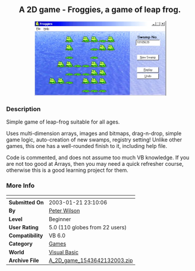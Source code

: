 ﻿<div align="center">

## A 2D game \- Froggies, a game of leap frog\.

<img src="PIC20026151410243080.jpg">
</div>

### Description

Simple game of leap-frog suitable for all ages.

Uses multi-dimension arrays, images and bitmaps, drag-n-drop, simple game logic, auto-creation of new swamps, registry setting! Unlike other games, this one has a well-rounded finish to it, including help file.

Code is commented, and does not assume too much VB knowledge. If you are not too good at Arrays, then you may need a quick refresher course, otherwise this is a good learning project for them.
 
### More Info
 


<span>             |<span>
---                |---
**Submitted On**   |2003-01-21 23:10:06
**By**             |[Peter Wilson](https://github.com/Planet-Source-Code/PSCIndex/blob/master/ByAuthor/peter-wilson.md)
**Level**          |Beginner
**User Rating**    |5.0 (110 globes from 22 users)
**Compatibility**  |VB 6\.0
**Category**       |[Games](https://github.com/Planet-Source-Code/PSCIndex/blob/master/ByCategory/games__1-38.md)
**World**          |[Visual Basic](https://github.com/Planet-Source-Code/PSCIndex/blob/master/ByWorld/visual-basic.md)
**Archive File**   |[A\_2D\_game\_1543642132003\.zip](https://github.com/Planet-Source-Code/peter-wilson-a-2d-game-froggies-a-game-of-leap-frog__1-35882/archive/master.zip)








